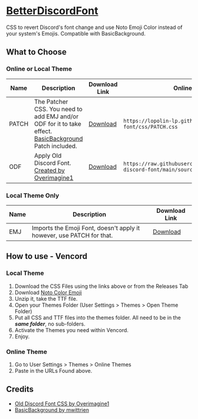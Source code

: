 # [BetterDiscordFont](https://github.com/Lopolin-LP/better-discord-font/)
CSS to revert Discord's font change and use Noto Emoji Color instead of your system's Emojis. Compatible with BasicBackground.

## What to Choose
### Online or Local Theme
Name | Description | Download Link | Online Theme Link
-|-|-|-
PATCH | The Patcher CSS. You need to add EMJ and/or ODF for it to take effect. [BasicBackground](https://mwittrien.github.io/) Patch included. | [Download](https://github.com/Lopolin-LP/better-discord-font/releases/latest/download/PATCH.css) | `https://lopolin-lp.github.io/better-discord-font/css/PATCH.css`
ODF | Apply Old Discord Font. [Created by Overimagine1](https://github.com/Overimagine1/old-discord-font) | [Download](https://github.com/Lopolin-LP/better-discord-font/releases/latest/download/ODF.css) | `https://raw.githubusercontent.com/Overimagine1/old-discord-font/main/source.css`

### Local Theme Only
Name | Description | Download Link
-|-|-
EMJ | Imports the Emoji Font, doesn't apply it however, use PATCH for that. | [Download](https://github.com/Lopolin-LP/better-discord-font/releases/latest/download/EMJ.css)

## How to use - Vencord
### Local Theme
1. Download the CSS Files using the links above or from the Releases Tab
2. Download [Noto Color Emoji](https://fonts.google.com/noto/specimen/Noto+Color+Emoji)
3. Unzip it, take the TTF file.
4. Open your Themes Folder (User Settings > Themes > Open Theme Folder)
5. Put all CSS and TTF files into the themes folder. All need to be in the ___same folder___, no sub-folders.
6. Activate the Themes you need within Vencord.
7. Enjoy.

### Online Theme
1. Go to User Settings > Themes > Online Themes
2. Paste in the URLs Found above.

## Credits
- [Old Discord Font CSS by Overimagine1](https://github.com/Overimagine1/old-discord-font)
- [BasicBackground by mwittrien](https://mwittrien.github.io)
